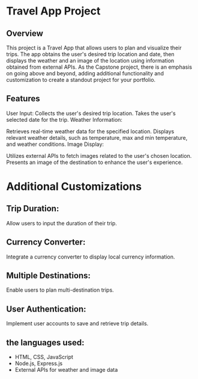 # Travel App Project
## Overview
This project is a Travel App that allows users to plan and visualize their trips. The app obtains the user's desired trip location and date, 
then displays the weather and an image of the location using information obtained from external APIs. As the Capstone project,
there is an emphasis on going above and beyond, adding additional functionality and customization to create a standout project for your portfolio.

## Features
User Input:
Collects the user's desired trip location.
Takes the user's selected date for the trip.
Weather Information:

Retrieves real-time weather data for the specified location.
Displays relevant weather details, such as temperature, max and min temperature, and weather conditions.
Image Display:

Utilizes external APIs to fetch images related to the user's chosen location.
Presents an image of the destination to enhance the user's experience.

# Additional Customizations

## Trip Duration:
Allow users to input the duration of their trip.

## Currency Converter:
Integrate a currency converter to display local currency information.

## Multiple Destinations:
Enable users to plan multi-destination trips.

## User Authentication:
Implement user accounts to save and retrieve trip details.

## the languages used:
- HTML, CSS, JavaScript
- Node.js, Express.js
- External APIs for weather and image data


